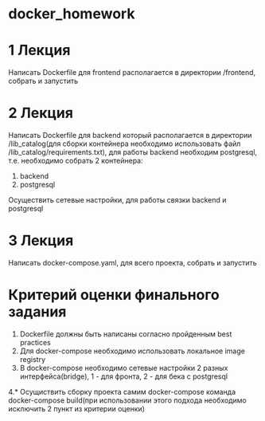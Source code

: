 # docker_homework
# 1 Лекция
Написать Dockerfile для frontend располагается в директории /frontend, собрать и запустить

# 2 Лекция
Написать Dockerfile для backend который располагается в директории /lib_catalog(для сборки контейнера необходимо использовать файл /lib_catalog/requirements.txt), для работы backend необходим postgresql, т.е. необходимо собрать 2 контейнера:
1. backend
2. postgresql

Осуществить сетевые настройки, для работы связки backend и postgresql


# 3 Лекция
Написать docker-compose.yaml, для всего проекта, собрать и запустить

# Критерий оценки финального задания
1. Dockerfile должны быть написаны согласно пройденным best practices
2. Для docker-compose необходимо использовать локальное image registry
3. В docker-compose необходимо сетевые настройки 2 разных интерфейса(bridge), 1 - для фронта, 2 - для бека с postgresql

4.* Осущиствить сборку проекта самим docker-compose команда docker-compose build(при использовании этого подхода необходимо исключить 2 пункт из критерии оценки)